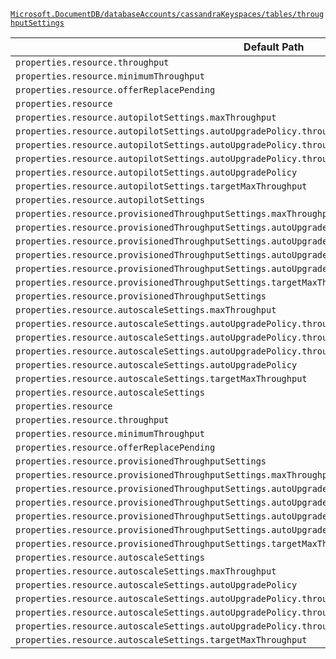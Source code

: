 [`Microsoft.DocumentDB/databaseAccounts/cassandraKeyspaces/tables/throughputSettings`](https://docs.microsoft.com/en-us/azure/templates/microsoft.documentdb/databaseaccounts/cassandrakeyspaces/tables/throughputsettings)

| Default Path | Alias |
|---|---|
| `properties.resource.throughput` | `Microsoft.DocumentDB/databaseAccounts/cassandraKeyspaces/tables/throughputSettings/default.resource.throughput` |
| `properties.resource.minimumThroughput` | `Microsoft.DocumentDB/databaseAccounts/cassandraKeyspaces/tables/throughputSettings/default.resource.minimumThroughput` |
| `properties.resource.offerReplacePending` | `Microsoft.DocumentDB/databaseAccounts/cassandraKeyspaces/tables/throughputSettings/default.resource.offerReplacePending` |
| `properties.resource` | `Microsoft.DocumentDB/databaseAccounts/cassandraKeyspaces/tables/throughputSettings/default.resource` |
| `properties.resource.autopilotSettings.maxThroughput` | `Microsoft.DocumentDB/databaseAccounts/cassandraKeyspaces/tables/throughputSettings/default.resource.autopilotSettings.maxThroughput` |
| `properties.resource.autopilotSettings.autoUpgradePolicy.throughputPolicy.isEnabled` | `Microsoft.DocumentDB/databaseAccounts/cassandraKeyspaces/tables/throughputSettings/default.resource.autopilotSettings.autoUpgradePolicy.throughputPolicy.isEnabled` |
| `properties.resource.autopilotSettings.autoUpgradePolicy.throughputPolicy.incrementPercent` | `Microsoft.DocumentDB/databaseAccounts/cassandraKeyspaces/tables/throughputSettings/default.resource.autopilotSettings.autoUpgradePolicy.throughputPolicy.incrementPercent` |
| `properties.resource.autopilotSettings.autoUpgradePolicy.throughputPolicy` | `Microsoft.DocumentDB/databaseAccounts/cassandraKeyspaces/tables/throughputSettings/default.resource.autopilotSettings.autoUpgradePolicy.throughputPolicy` |
| `properties.resource.autopilotSettings.autoUpgradePolicy` | `Microsoft.DocumentDB/databaseAccounts/cassandraKeyspaces/tables/throughputSettings/default.resource.autopilotSettings.autoUpgradePolicy` |
| `properties.resource.autopilotSettings.targetMaxThroughput` | `Microsoft.DocumentDB/databaseAccounts/cassandraKeyspaces/tables/throughputSettings/default.resource.autopilotSettings.targetMaxThroughput` |
| `properties.resource.autopilotSettings` | `Microsoft.DocumentDB/databaseAccounts/cassandraKeyspaces/tables/throughputSettings/default.resource.autopilotSettings` |
| `properties.resource.provisionedThroughputSettings.maxThroughput` | `Microsoft.DocumentDB/databaseAccounts/cassandraKeyspaces/tables/throughputSettings/default.resource.provisionedThroughputSettings.maxThroughput` |
| `properties.resource.provisionedThroughputSettings.autoUpgradePolicy.throughputPolicy.isEnabled` | `Microsoft.DocumentDB/databaseAccounts/cassandraKeyspaces/tables/throughputSettings/default.resource.provisionedThroughputSettings.autoUpgradePolicy.throughputPolicy.isEnabled` |
| `properties.resource.provisionedThroughputSettings.autoUpgradePolicy.throughputPolicy.incrementPercent` | `Microsoft.DocumentDB/databaseAccounts/cassandraKeyspaces/tables/throughputSettings/default.resource.provisionedThroughputSettings.autoUpgradePolicy.throughputPolicy.incrementPercent` |
| `properties.resource.provisionedThroughputSettings.autoUpgradePolicy.throughputPolicy` | `Microsoft.DocumentDB/databaseAccounts/cassandraKeyspaces/tables/throughputSettings/default.resource.provisionedThroughputSettings.autoUpgradePolicy.throughputPolicy` |
| `properties.resource.provisionedThroughputSettings.autoUpgradePolicy` | `Microsoft.DocumentDB/databaseAccounts/cassandraKeyspaces/tables/throughputSettings/default.resource.provisionedThroughputSettings.autoUpgradePolicy` |
| `properties.resource.provisionedThroughputSettings.targetMaxThroughput` | `Microsoft.DocumentDB/databaseAccounts/cassandraKeyspaces/tables/throughputSettings/default.resource.provisionedThroughputSettings.targetMaxThroughput` |
| `properties.resource.provisionedThroughputSettings` | `Microsoft.DocumentDB/databaseAccounts/cassandraKeyspaces/tables/throughputSettings/default.resource.provisionedThroughputSettings` |
| `properties.resource.autoscaleSettings.maxThroughput` | `Microsoft.DocumentDB/databaseAccounts/cassandraKeyspaces/tables/throughputSettings/default.resource.autoscaleSettings.maxThroughput` |
| `properties.resource.autoscaleSettings.autoUpgradePolicy.throughputPolicy.isEnabled` | `Microsoft.DocumentDB/databaseAccounts/cassandraKeyspaces/tables/throughputSettings/default.resource.autoscaleSettings.autoUpgradePolicy.throughputPolicy.isEnabled` |
| `properties.resource.autoscaleSettings.autoUpgradePolicy.throughputPolicy.incrementPercent` | `Microsoft.DocumentDB/databaseAccounts/cassandraKeyspaces/tables/throughputSettings/default.resource.autoscaleSettings.autoUpgradePolicy.throughputPolicy.incrementPercent` |
| `properties.resource.autoscaleSettings.autoUpgradePolicy.throughputPolicy` | `Microsoft.DocumentDB/databaseAccounts/cassandraKeyspaces/tables/throughputSettings/default.resource.autoscaleSettings.autoUpgradePolicy.throughputPolicy` |
| `properties.resource.autoscaleSettings.autoUpgradePolicy` | `Microsoft.DocumentDB/databaseAccounts/cassandraKeyspaces/tables/throughputSettings/default.resource.autoscaleSettings.autoUpgradePolicy` |
| `properties.resource.autoscaleSettings.targetMaxThroughput` | `Microsoft.DocumentDB/databaseAccounts/cassandraKeyspaces/tables/throughputSettings/default.resource.autoscaleSettings.targetMaxThroughput` |
| `properties.resource.autoscaleSettings` | `Microsoft.DocumentDB/databaseAccounts/cassandraKeyspaces/tables/throughputSettings/default.resource.autoscaleSettings` |
| `properties.resource` | `Microsoft.DocumentDB/databaseAccounts/cassandraKeyspaces/tables/throughputSettings/resource` |
| `properties.resource.throughput` | `Microsoft.DocumentDB/databaseAccounts/cassandraKeyspaces/tables/throughputSettings/resource.throughput` |
| `properties.resource.minimumThroughput` | `Microsoft.DocumentDB/databaseAccounts/cassandraKeyspaces/tables/throughputSettings/resource.minimumThroughput` |
| `properties.resource.offerReplacePending` | `Microsoft.DocumentDB/databaseAccounts/cassandraKeyspaces/tables/throughputSettings/resource.offerReplacePending` |
| `properties.resource.provisionedThroughputSettings` | `Microsoft.DocumentDB/databaseAccounts/cassandraKeyspaces/tables/throughputSettings/resource.provisionedThroughputSettings` |
| `properties.resource.provisionedThroughputSettings.maxThroughput` | `Microsoft.DocumentDB/databaseAccounts/cassandraKeyspaces/tables/throughputSettings/resource.provisionedThroughputSettings.maxThroughput` |
| `properties.resource.provisionedThroughputSettings.autoUpgradePolicy` | `Microsoft.DocumentDB/databaseAccounts/cassandraKeyspaces/tables/throughputSettings/resource.provisionedThroughputSettings.autoUpgradePolicy` |
| `properties.resource.provisionedThroughputSettings.autoUpgradePolicy.throughputPolicy` | `Microsoft.DocumentDB/databaseAccounts/cassandraKeyspaces/tables/throughputSettings/resource.provisionedThroughputSettings.autoUpgradePolicy.throughputPolicy` |
| `properties.resource.provisionedThroughputSettings.autoUpgradePolicy.throughputPolicy.isEnabled` | `Microsoft.DocumentDB/databaseAccounts/cassandraKeyspaces/tables/throughputSettings/resource.provisionedThroughputSettings.autoUpgradePolicy.throughputPolicy.isEnabled` |
| `properties.resource.provisionedThroughputSettings.autoUpgradePolicy.throughputPolicy.incrementPercent` | `Microsoft.DocumentDB/databaseAccounts/cassandraKeyspaces/tables/throughputSettings/resource.provisionedThroughputSettings.autoUpgradePolicy.throughputPolicy.incrementPercent` |
| `properties.resource.provisionedThroughputSettings.targetMaxThroughput` | `Microsoft.DocumentDB/databaseAccounts/cassandraKeyspaces/tables/throughputSettings/resource.provisionedThroughputSettings.targetMaxThroughput` |
| `properties.resource.autoscaleSettings` | `Microsoft.DocumentDB/databaseAccounts/cassandraKeyspaces/tables/throughputSettings/resource.autoscaleSettings` |
| `properties.resource.autoscaleSettings.maxThroughput` | `Microsoft.DocumentDB/databaseAccounts/cassandraKeyspaces/tables/throughputSettings/resource.autoscaleSettings.maxThroughput` |
| `properties.resource.autoscaleSettings.autoUpgradePolicy` | `Microsoft.DocumentDB/databaseAccounts/cassandraKeyspaces/tables/throughputSettings/resource.autoscaleSettings.autoUpgradePolicy` |
| `properties.resource.autoscaleSettings.autoUpgradePolicy.throughputPolicy` | `Microsoft.DocumentDB/databaseAccounts/cassandraKeyspaces/tables/throughputSettings/resource.autoscaleSettings.autoUpgradePolicy.throughputPolicy` |
| `properties.resource.autoscaleSettings.autoUpgradePolicy.throughputPolicy.isEnabled` | `Microsoft.DocumentDB/databaseAccounts/cassandraKeyspaces/tables/throughputSettings/resource.autoscaleSettings.autoUpgradePolicy.throughputPolicy.isEnabled` |
| `properties.resource.autoscaleSettings.autoUpgradePolicy.throughputPolicy.incrementPercent` | `Microsoft.DocumentDB/databaseAccounts/cassandraKeyspaces/tables/throughputSettings/resource.autoscaleSettings.autoUpgradePolicy.throughputPolicy.incrementPercent` |
| `properties.resource.autoscaleSettings.targetMaxThroughput` | `Microsoft.DocumentDB/databaseAccounts/cassandraKeyspaces/tables/throughputSettings/resource.autoscaleSettings.targetMaxThroughput` |

